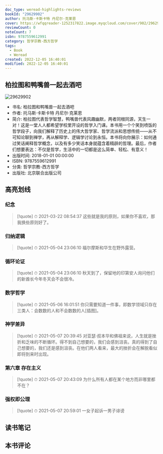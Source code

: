 ```yaml
---
doc_type: weread-highlights-reviews
bookId: "29629902"
author: 托马斯·卡斯卡特 丹尼尔·克莱恩
cover: https://wfqqreader-1252317822.image.myqcloud.com/cover/902/29629902/t7_29629902.jpg
reviewCount: 0
noteCount: 7
isbn: 9787559612991
category: 哲学宗教-西方哲学
tags:
  - Book
  - Weread
created: 2022-12-05 16:40:01
modified: 2022-12-05 16:40:01
---
```


## 柏拉图和鸭嘴兽一起去酒吧

![29629902](https://wfqqreader-1252317822.image.myqcloud.com/cover/902/29629902/t7_29629902.jpg)
- 书名: 柏拉图和鸭嘴兽一起去酒吧
- 作者: 托马斯·卡斯卡特 丹尼尔·克莱恩
- 简介: 柏拉图代表哲学智慧，鸭嘴兽代表风趣幽默，两者同根同源，天生一对！这是一堂人人都希望学校里开设的哲学入门课。本书用一个个笑到喷饭的哲学段子，向我们解释了历史上的伟大哲学家、哲学流派和思想传统——从不可知论聊到禅学，再从解释学、逻辑学讨论到永恒。本书将向你展示：如何通过笑话阐释哲学概念，以及有多少笑话本身就蕴含着精辟的哲理。最后，作者们想要表达：不仅是哲学，生活中的一切都是这么简单、轻松、有意义！
- 出版时间: 2018-01-01 00:00:00
- ISBN: 9787559612991
- 分类: 哲学宗教-西方哲学
- 出版社: 北京联合出版公司

## 高亮划线

### 纪念


> [!quote] ⏱ 2021-03-22 08:54:37
> 这些就是我的原则，如果你不喜欢，那我换些原则好了。
 


### 归纳逻辑


> [!quote] ⏱ 2021-05-04 23:06:10
> 福尔摩斯和华生在野外露营。
 


### 循环论证


> [!quote] ⏱ 2021-05-04 23:06:10
> 秋天到了，保留地的印第安人询问他们的新酋长今年冬天会不会很冷。
 


### 数学哲学


> [!quote] ⏱ 2021-05-06 16:01:51
> 你只需要知道一件事，即数学领域只存在三类人：会数数的人和不会数数的人[插图]。
 


### 神学差异


> [!quote] ⏱ 2021-05-07 20:39:45
> 对亚瑟·叔本华和佛祖来说，人生就是挫折和乏味的不断循环。得不到自己想要的，我们会感到沮丧。真的得到了自己想要的，我们还是感到沮丧。在他们两人看来，最大的挫折会在解脱看似即将到来时出现。
 


### 第六章 存在主义


> [!quote] ⏱ 2021-05-07 20:43:09
> 为什么所有人都在某个地方而非哪里都不在？
 


### 强权即公理


> [!quote] ⏱ 2021-05-07 20:59:01
> 一女子起诉一男子诽谤
 



## 读书笔记


## 本书评论

